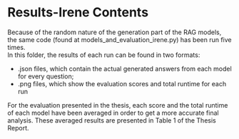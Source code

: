 # Results-Irene Contents  
Because of the random nature of the generation part of the RAG models, the same code (found at models_and_evaluation_irene.py) has been run five times.  
In this folder, the results of each run can be found in two formats:  
- .json files, which contain the actual generated answers from each model for every question;  
- .png files, which show the evaluation scores and total runtime for each run

For the evaluation presented in the thesis, each score and the total runtime of each model have been averaged in order to get a more accurate final analysis. These averaged results are presented in Table 1 of the Thesis Report.
